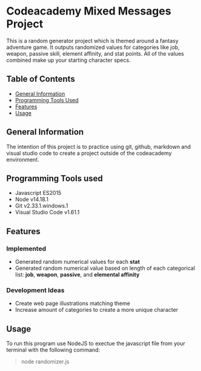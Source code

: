 # Codeacademy Mixed Messages Project

This is a random generator project which is themed around a fantasy adventure game. It outputs randomized values for categories like job, weapon, passive skill, element affinity, and stat points. All of the values combined make up your starting character specs. 

## Table of Contents
* [General Information](#general-information)
* [Programming Tools Used](#programming-tools-used)
* [Features](#features)
* [Usage](#usage)

## General Information
The intention of this project is to practice using git, github, markdown and visual studio code to create a project outside of the codeacademy environment. 

## Programming Tools used
* Javascript ES2015
* Node v14.18.1
* Git v2.33.1.windows.1
* Visual Studio Code v1.61.1

## Features
### Implemented
* Generated random numerical values for each **stat**
* Generated random numerical value based on length of each categorical list: **job**, **weapon**, **passive**, and **elemental affinity**
### Development Ideas
* Create web page illustrations matching theme
* Increase amount of categories to create a more unique character

## Usage
To run this program use NodeJS to exectue the javascript file from your terminal with the following command:
> node randomizer.js